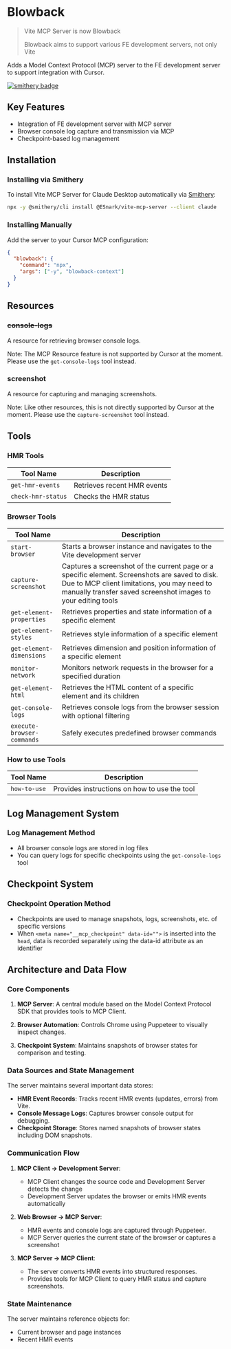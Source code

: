 # Blowback

> Vite MCP Server is now Blowback
>
> Blowback aims to support various FE development servers, not only Vite

Adds a Model Context Protocol (MCP) server to the FE development server to support integration with Cursor.

[![smithery badge](https://smithery.ai/badge/@ESnark/vite-mcp-server)](https://smithery.ai/server/@ESnark/vite-mcp-server)

## Key Features

- Integration of FE development server with MCP server
- Browser console log capture and transmission via MCP
- Checkpoint-based log management

## Installation

### Installing via Smithery

To install Vite MCP Server for Claude Desktop automatically via [Smithery](https://smithery.ai/server/@ESnark/vite-mcp-server):

```bash
npx -y @smithery/cli install @ESnark/vite-mcp-server --client claude
```

### Installing Manually
Add the server to your Cursor MCP configuration:

```json
{
  "blowback": {
    "command": "npx",
    "args": ["-y", "blowback-context"]
  }
}
```

## Resources

### ~~console-logs~~

A resource for retrieving browser console logs.

Note: The MCP Resource feature is not supported by Cursor at the moment. Please use the `get-console-logs` tool instead.

### screenshot

A resource for capturing and managing screenshots.

Note: Like other resources, this is not directly supported by Cursor at the moment. Please use the `capture-screenshot` tool instead.

## Tools

### HMR Tools

| Tool Name | Description |
|-----------|-------------|
| `get-hmr-events` | Retrieves recent HMR events |
| `check-hmr-status` | Checks the HMR status |

### Browser Tools

| Tool Name | Description |
|-----------|-------------|
| `start-browser` | Starts a browser instance and navigates to the Vite development server |
| `capture-screenshot` | Captures a screenshot of the current page or a specific element. Screenshots are saved to disk. Due to MCP client limitations, you may need to manually transfer saved screenshot images to your editing tools |
| `get-element-properties` | Retrieves properties and state information of a specific element |
| `get-element-styles` | Retrieves style information of a specific element |
| `get-element-dimensions` | Retrieves dimension and position information of a specific element |
| `monitor-network` | Monitors network requests in the browser for a specified duration |
| `get-element-html` | Retrieves the HTML content of a specific element and its children |
| `get-console-logs` | Retrieves console logs from the browser session with optional filtering |
| `execute-browser-commands` | Safely executes predefined browser commands |

### How to use Tools

| Tool Name | Description |
|-----------|-------------|
| `how-to-use` | Provides instructions on how to use the tool |

## Log Management System

### Log Management Method

- All browser console logs are stored in log files
- You can query logs for specific checkpoints using the `get-console-logs` tool

## Checkpoint System

### Checkpoint Operation Method
- Checkpoints are used to manage snapshots, logs, screenshots, etc. of specific versions
- When `<meta name="__mcp_checkpoint" data-id="">` is inserted into the `head`, data is recorded separately using the data-id attribute as an identifier

## Architecture and Data Flow

### Core Components

1. **MCP Server**: A central module based on the Model Context Protocol SDK that provides tools to MCP Client.

2. **Browser Automation**: Controls Chrome using Puppeteer to visually inspect changes.

3. **Checkpoint System**: Maintains snapshots of browser states for comparison and testing.

### Data Sources and State Management

The server maintains several important data stores:

- **HMR Event Records**: Tracks recent HMR events (updates, errors) from Vite.
- **Console Message Logs**: Captures browser console output for debugging.
- **Checkpoint Storage**: Stores named snapshots of browser states including DOM snapshots.

### Communication Flow

1. **MCP Client → Development Server**:
   - MCP Client changes the source code and Development Server detects the change
   - Development Server updates the browser or emits HMR events automatically

2. **Web Browser → MCP Server**:
   - HMR events and console logs are captured through Puppeteer.
   - MCP Server queries the current state of the browser or captures a screenshot

3. **MCP Server → MCP Client**:
   - The server converts HMR events into structured responses.
   - Provides tools for MCP Client to query HMR status and capture screenshots.

### State Maintenance

The server maintains reference objects for:
- Current browser and page instances
- Recent HMR events
